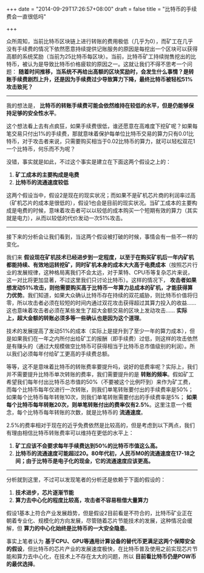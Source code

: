 +++
date = "2014-09-29T17:26:57+08:00"
draft = false
title = "比特币的手续费会一直很低吗"

+++

众所周知，当前比特币区块链上进行转账的费用极低（几乎为0），而矿工在几乎没有手续费的情况下依然愿意持续提供记账服务的原因是每挖出一个区块可以获得高额的系统奖励（当前为25比特币每区块）。当前，比特币矿工持续抛售挖出的比特币，被认为是导致比特币价格疲软的原因之一。这就让我们不得不思考一个问题： **随着时间推移，当系统不再给出高额的区块奖励时，会发生什么事情？是转账手续费剧烈上升，还是因为手续费过少导致算力下降，最终比特币被轻松51%攻击致死？**

***

我的想法是， **比特币的转账手续费可能会依然维持在较低的水平，但是仍能够保持足够的安全性水平**。


这个想法看上去有点疯狂，如果手续费很低，谁还愿意在高难度下挖矿呢？如果每笔交易只付出1%的手续费，那就意味着保护每单位比特币交易的算力只有0.01比特币，对于攻击者来说，只需要购买相当于0.02比特币的算力，就可以轻松双花1一个比特币，何乐而不为呢？


没错，事实就是如此，不过这个事实是建立在下面这两个假设之上的：


1. **矿工成本的主要构成是电费**
2. **比特币的流通速度较低**

这两个假设当中，假设2是现在的现实状况；而如果不是矿机芯片商的利润率过高（矿机芯片的成本是很低的），假设1也会是目前的现实状况。当矿工成本的主要构成是电费的时候，意味着攻击者可以以较低的成本购买一个短期有效的算力（其实就是电力），从而以较低的代价发动一次51%攻击。

***

接下来的分析会让我们看到，当这两个假设被打破的时候，事情会有一些不一样的变化。


我们来 **假设现在矿机技术已经进步到一定程度，以至于在购买矿机后一年内矿机都能持续、有效地运转挖矿，同时矿机本身的成本大大高于电费成本**（按照芯片行业的发展规律，这种格局离我们不会太远，对于莱特、CPU币等复杂芯片来说，这一对比将更加显著，不过这里我们只讨论比特币）。这样的情况下， **攻击者如果想发动51%攻击，则他需要购买高于比特币一年算力总成本的矿机，才能获得算力优势**。我们知道，如果大众确认比特币存在持续的双花威胁，则比特币价值将归零，所以攻击者必须在较短的时间内通过双花攻击获得超过其算力投入的收益……这也意味着攻击者必须在某些发生了超大金额交易的区块上发动攻击…… **实际上，超大金额的转账必须多等一些确认也是因为这个道理**。


技术的发展提高了发动51%的成本（实际上是提升到了至少一年的算力成本），但是如果我们在一年之内所付出给矿工的报酬（即手续费）过低，则这样的攻击依然是有赚头的（通过大规模做空比特币可获得相当于比特币总市值级别的利润）。所以我们必须每年付给矿工更高的手续费总额。


等等，这不是意味着比特币的转账费率要提升吗，说好的低费率呢？实际上，我们并不需要提升比特币单次转账的费率，我们需要提升的是 **转账的频率**。假如矿工希望我们每年付出比特币总市值的50%（不要被这个比例吓到）来作为矿工费，而每个比特币每年仅进行一次转账，则我们单笔转账要付出的手续费率是50%；如果每个比特币每年转账10次，则我们单笔转账需要付出的手续费率是5%； **如果每个比特币每年转账20次，则单笔转账付出的费率仅有2.5%**。这里注意一个概念，每个比特币每年转账的次数，就是比特币的 **流通速度**。


2.5%的费率相对于现在的近乎免费依然是比较高的，但是考虑到以下两点，我们有理由相信比特币转账费率可以维持在更低的水平上：

1. **矿工应该不会要求每年手续费达到50%的比特币市值这么高。**
2. **比特币的流通速度可能超过20。80年代初，人民币M0的流通速度在17-18之间；由于比特币是电子化的现金，它的流通速度应该更高。**

***

分析就到这里，不过可以发现笔者的分析还是依赖于下面的假设的：

1. **技术进步，芯片逐渐节能**
2. **算力去中心化的程度比较高，攻击者不容易租借大量算力**

假设1基本上符合产业发展趋势，但是假设2目前看是不符合的，比特币矿业正在朝着专业化、规模化的方向发展，尽管随着芯片节能技术的发展，这种情况会缓解，但 **算力的中心化始终是比特币的一大安全隐患**。


事实上笔者认为 **基于CPU、GPU等通用计算设备的替代币更满足这两个保障安全的假设**，但比特币的芯片产业的发展速度极快，在比特币普及使用之前实现芯片节能和算力去中心化，在技术上不存在太大的问题，所以 **目前看比特币仍是POW币的最优选择**。